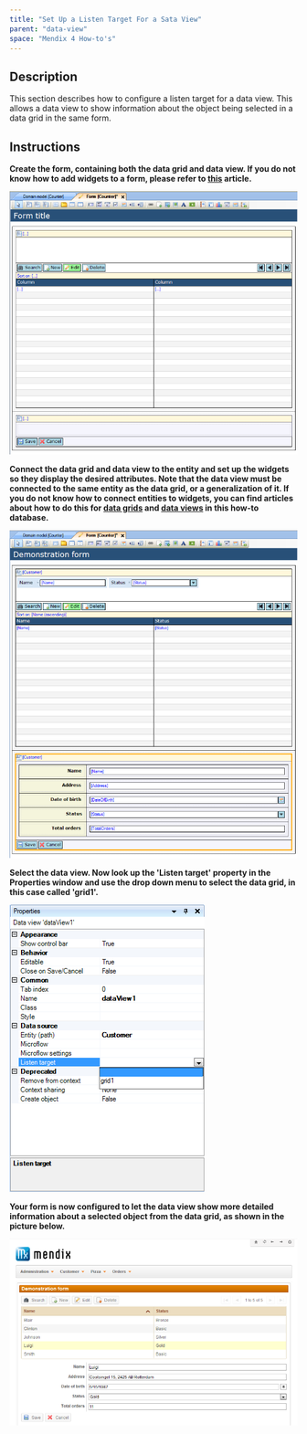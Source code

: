 ```yaml
---
title: "Set Up a Listen Target For a Sata View"
parent: "data-view"
space: "Mendix 4 How-to's"
---
```

## Description

This section describes how to configure a listen target for a data view. This allows a data view to show information about the object being selected in a data grid in the same form.

## Instructions

 **Create the form, containing both the data grid and data view. If you do not know how to add widgets to a form, please refer to [this](add-a-widget-to-a-form) article.**

![](attachments/2621442/2752633.png)

 **Connect the data grid and data view to the entity and set up the widgets so they display the desired attributes. Note that the data view must be connected to the same entity as the data grid, or a generalization of it. If you do not know how to connect entities to widgets, you can find articles about how to do this for [data grids](connect-an-entity-to-a-data-grid) and [data views](connect-an-entity-to-a-data-view) in this how-to database.**

![](attachments/2621442/2752632.png)

 **Select the data view. Now look up the 'Listen target' property in the Properties window and use the drop down menu to select the data grid, in this case called 'grid1'.**

![](attachments/2621442/2752635.png)

 **Your form is now configured to let the data view show more detailed information about a selected object from the data grid, as shown in the picture below.**

![](attachments/2621442/2752630.png)
